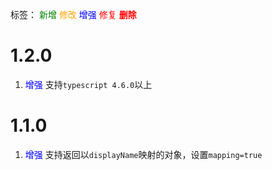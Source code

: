标签：
<font color=green>新增</font>
<font color=orange>修改</font>
<font color=blue>增强</font>
<font color=red>修复</font>
<font color=red><strong>删除</strong></font>


# 1.2.0
1. <font color=blue>增强</font> 支持`typescript 4.6.0`以上


# 1.1.0
1. <font color=blue>增强</font> 支持返回以`displayName`映射的对象，设置`mapping=true`
